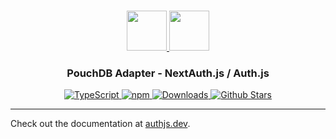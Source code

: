 <p align="center">
  <br/>
  <a href="https://authjs.dev" target="_blank">
    <img height="64px" src="https://authjs.dev/img/logo-sm.png" />
  </a>
  <a href="https://pouchdb.com" target="_blank">
    <img height="64px" src="https://authjs.dev/img/adapters/pouchdb.svg"/>
  </a>
  <h3 align="center"><b>PouchDB Adapter</b> - NextAuth.js / Auth.js</a></h3>
  <p align="center" style="align: center;">
    <a href="https://npm.im/@auth/pouchdb-adapter">
      <img src="https://img.shields.io/badge/TypeScript-blue?style=flat-square" alt="TypeScript" />
    </a>
    <a href="https://npm.im/@auth/pouchdb-adapter">
      <img alt="npm" src="https://img.shields.io/npm/v/@auth/pouchdb-adapter?color=green&label=@auth/pouchdb-adapter&style=flat-square">
    </a>
    <a href="https://www.npmtrends.com/@auth/pouchdb-adapter">
      <img src="https://img.shields.io/npm/dm/@auth/pouchdb-adapter?label=%20downloads&style=flat-square" alt="Downloads" />
    </a>
    <a href="https://github.com/nextauthjs/next-auth/stargazers">
      <img src="https://img.shields.io/github/stars/nextauthjs/next-auth?style=flat-square" alt="Github Stars" />
    </a>
  </p>
</p>

---

Check out the documentation at [authjs.dev](https://authjs.dev/reference/adapter/pouchdb).
